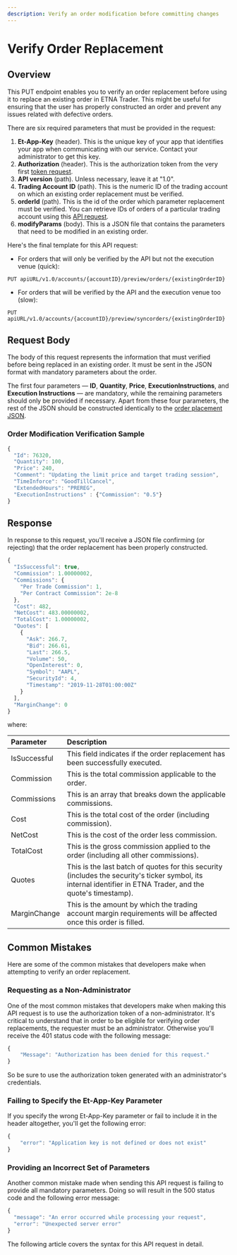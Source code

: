 ```yaml
---
description: Verify an order modification before committing changes
---
```


# Verify Order Replacement

## Overview

This PUT endpoint enables you to verify an order replacement before using it to replace an existing order in ETNA Trader. This might be useful for ensuring that the user has properly constructed an order and prevent any issues related with defective orders.

There are six required parameters that must be provided in the request:

1. **Et-App-Key** \(header\). This is the unique key of your app that identifies your app when communicating with our service. Contact your administrator to get this key.
2. **Authorization** \(header\). This is the authorization token from the very first [token request](../../authentication/requesting-tokens/).
3. **API version** \(path\). Unless necessary, leave it at "1.0".
4. **Trading Account ID** \(path\). This is the numeric ID of the trading account on which an existing order replacement must be verified.
5. **orderId** \(path\). This is the id of the order which parameter replacement must be verified. You can retrieve IDs of orders of a particular trading account using this [API request](../get-filtered-orders/).
6. **modifyParams** \(body\). This is a JSON file that contains the parameters that need to be modified in an existing order. 

Here's the final template for this API request:

* For orders that will only be verified by the API but not the execution venue \(quick\):

```text
PUT apiURL/v1.0/accounts/{accountID}/preview/orders/{existingOrderID}
```

* For orders that will be verified by the API and the execution venue too \(slow\):

```text
PUT apiURL/v1.0/accounts/{accountID}/preview/syncorders/{existingOrderID}
```

## Request Body

The body of this request represents the information that must verified before being replaced in an existing order. It must be sent in the JSON format with mandatory parameters about the order.

The first four parameters — **ID**, **Quantity**, **Price**, **ExecutionInstructions**, and **Execution Instructions** — are mandatory, while the remaining parameters should only be provided if necessary. Apart from these four parameters, the rest of the JSON should be constructed identically to the [order placement JSON](../place-order/).

### Order Modification Verification Sample

```javascript
{
  "Id": 76320,
  "Quantity": 100,
  "Price": 240,
  "Comment": "Updating the limit price and target trading session",
  "TimeInforce": "GoodTillCancel",
  "ExtendedHours": "PREREG",
  "ExecutionInstructions" : {"Commission": "0.5"}
}
```

## Response

In response to this request, you'll receive a JSON file confirming \(or rejecting\) that the order replacement has been properly constructed.

```javascript
{
  "IsSuccessful": true,
  "Commission": 1.00000002,
  "Commissions": {
    "Per Trade Commission": 1,
    "Per Contract Commission": 2e-8
  },
  "Cost": 482,
  "NetCost": 483.00000002,
  "TotalCost": 1.00000002,
  "Quotes": [
    {
      "Ask": 266.7,
      "Bid": 266.61,
      "Last": 266.5,
      "Volume": 50,
      "OpenInterest": 0,
      "Symbol": "AAPL",
      "SecurityId": 4,
      "Timestamp": "2019-11-28T01:00:00Z"
    }
  ],
  "MarginChange": 0
}
```

where:

| Parameter | Description |
| :--- | :--- |
| IsSuccessful | This field indicates if the order replacement has been successfully executed. |
| Commission | This is the total commission applicable to the order. |
| Commissions | This is an array that breaks down the applicable commissions. |
| Cost | This is the total cost of the order \(including commission\). |
| NetCost | This is the cost of the order less commission. |
| TotalCost | This is the gross commission applied to the order \(including all other commissions\). |
| Quotes | This is the last batch of quotes for this security \(includes the security's ticker symbol, its internal identifier in ETNA Trader, and the quote's timestamp\). |
| MarginChange | This is the amount by which the trading account margin requirements will be affected once this order is filled. |

## Common Mistakes

Here are some of the common mistakes that developers make when attempting to verify an order replacement.

### Requesting as a Non-Administrator

One of the most common mistakes that developers make when making this API request is to use the authorization token of a non-administrator. It's critical to understand that in order to be eligible for verifying order replacements, the requester must be an administrator. Otherwise you'll receive the 401 status code with the following message:

```javascript
{
    "Message": "Authorization has been denied for this request."
}
```

So be sure to use the authorization token generated with an administrator's credentials.

### Failing to Specify the Et-App-Key Parameter

If you specify the wrong Et-App-Key parameter or fail to include it in the header altogether, you'll get the following error:

```javascript
{
    "error": "Application key is not defined or does not exist"
}
```

### Providing an Incorrect Set of Parameters

Another common mistake made when sending this API request is failing to provide all mandatory parameters. Doing so will result in the 500 status code and the following error message:

```javascript
{
  "message": "An error occurred while processing your request",
  "error": "Unexpected server error"
}
```

The following article covers the syntax for this API request in detail.

